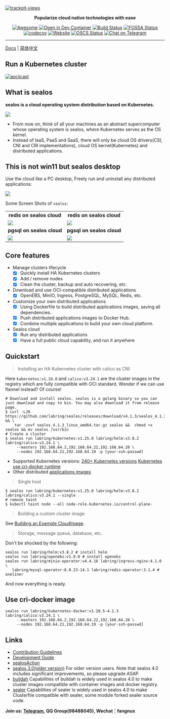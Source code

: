 <a href="https://trackgit.com">
   <img src="https://us-central1-trackgit-analytics.cloudfunctions.net/token/ping/kof6vgldhbx8pzyxyfck" alt="trackgit-views" />
</a>

<div align="center">
  <p>
    <b>Popularize cloud native technologies with ease</b>
  </p>
  <p>

[![Awesome](https://cdn.rawgit.com/sindresorhus/awesome/d7305f38d29fed78fa85652e3a63e154dd8e8829/media/badge.svg)](https://github.com/labring/sealos)
[![Open in Dev Container](https://img.shields.io/static/v1?label=Dev%20Container&message=Open&color=blue&logo=visualstudiocode)](https://vscode.dev/redirect?url=vscode://ms-vscode-remote.remote-containers/cloneInVolume?url=https://github.com/labring/sealos)
[![Build Status](https://github.com/labring/sealos/actions/workflows/release.yml/badge.svg)](https://github.com/labring/sealos/actions)
[![FOSSA Status](https://app.fossa.com/api/projects/git%2Bgithub.com%2Flabring%2Fsealos.svg?type=shield)](https://app.fossa.com/projects/git%2Bgithub.com%2Flabring%2Fsealos?ref=badge_shield)
[![codecov](https://codecov.io/gh/labring/sealos/branch/main/graph/badge.svg?token=e41ZDcj06N)](https://codecov.io/gh/labring/sealos)
[![Website](https://img.shields.io/website?url=https%3A%2F%2Fpostwoman.io&logo=Postwoman)](https://sealyun.com)
[![OSCS Status](https://www.oscs1024.com/platform/badge/labring/sealos.svg?size=small)](https://www.oscs1024.com/project/labring/sealos?ref=badge_small)
[![Chat on Telegram](https://img.shields.io/badge/chat-Telegram-blueviolet?logo=Telegram)](https://t.me/cloudnativer)

  </p>
</div>

---

[Docs](https://www.sealos.io/docs/Intro) | [简体中文](https://www.sealos.io/zh-Hans/docs/Intro)

## Run a Kubernetes cluster

[![asciicast](https://asciinema.org/a/519263.svg)](https://asciinema.org/a/519263?speed=3)

## What is sealos

**sealos is a cloud operating system distribution based on Kubernetes.**

![](https://user-images.githubusercontent.com/8912557/173866494-379ba0dd-05af-4095-b63d-08f594581c52.png)

- From now on, think of all your machines as an abstract supercomputer whose operating system is sealos, where Kubernetes serves as the OS kernel.
- Instead of IaaS, PaaS and SaaS, there will only be cloud OS drivers(CSI, CNI and CRI implementations), cloud OS kernel(Kubernetes) and distributed applications.

## This is not win11 but sealos desktop

Use the cloud like a PC desktop, Freely run and uninstall any distributed applications:

![](https://user-images.githubusercontent.com/8912557/191533678-6ab8915e-23c7-456e-b0c0-506682c001fb.png)

Some Screen Shots of `sealos`:

<table>
  <tr>
      <td width="50%" align="center"><b>redis on sealos cloud</b></td>
      <td width="50%" align="center"><b>redis on sealos cloud</b></td>
  </tr>
  <tr>
     <td><img src="https://user-images.githubusercontent.com/8912557/196186025-9053295f-4356-42b6-adf2-064a614bca57.png"/></td>
     <td><img src="https://user-images.githubusercontent.com/8912557/196186714-5ab92925-be86-4305-9e46-66dd9dc3edb5.png"/></td>
  </tr>
  <tr>
      <td width="50%" align="center"><b>pgsql on sealos cloud</b></td>
      <td width="50%" align="center"><b>pgsql on sealos cloud</b></td>
  </tr>
  <tr>
     <td><img src="https://user-images.githubusercontent.com/8912557/196185833-1b5c7a35-32e8-4f75-a52f-8b089ccbe8a4.png"/></td>
     <td><img src="https://user-images.githubusercontent.com/8912557/196186330-cf526d0a-46b1-4938-842c-c7a90d79f97e.png"/></td>
  </tr>
</table>

## Core features

- Manage clusters lifecycle
  - [x] Quickly install HA Kubernetes clusters
  - [x] Add / remove nodes
  - [x] Clean the cluster, backup and auto recovering, etc.
- Download and use OCI-compatible distributed applications
  - [x] OpenEBS, MinIO, Ingress, PostgreSQL, MySQL, Redis, etc.
- Customize your own distributed applications
  - [x] Using Dockerfile to build distributed applications images, saving all dependencies.
  - [x] Push distributed applications images to Docker Hub.
  - [x] Combine multiple applications to build your own cloud platform.
- Sealos cloud
  - [x] Run any distributed applications
  - [x] Have a full public cloud capability, and run it anywhere

## Quickstart

> Installing an HA Kubernetes cluster with calico as CNI

Here `kubernetes:v1.24.0` and `calico:v3.24.1` are the cluster images in the registry which are fully compatible with OCI standard. Wonder if we can use flannel instead? Of course!

```shell script
# Download and install sealos. sealos is a golang binary so you can just download and copy to bin. You may also download it from release page.
$ curl -LJO https://github.com/labring/sealos/releases/download/v4.1.3/sealos_4.1.3_linux_amd64.tar.gz  && \
    tar -zxvf sealos_4.1.3_linux_amd64.tar.gz sealos &&  chmod +x sealos && mv sealos /usr/bin 
# Create a cluster
$ sealos run labring/kubernetes:v1.25.0 labring/helm:v3.8.2 labring/calico:v3.24.1 \
     --masters 192.168.64.2,192.168.64.22,192.168.64.20 \
     --nodes 192.168.64.21,192.168.64.19 -p [your-ssh-passwd]
```

* Supported Kubernetes versions: [240+ Kubernetes versions](https://hub.docker.com/r/labring/kubernetes/tags) [Kubernetes use cri-docker runtime](https://hub.docker.com/r/labring/kubernetes-docker/tags)
* Other distributed [applications images](https://hub.docker.com/u/labring)

> Single host

```shell
$ sealos run labring/kubernetes:v1.25.0 labring/helm:v3.8.2 labring/calico:v3.24.1 --single
# remove taint
$ kubectl taint node --all node-role.kubernetes.io/control-plane-
```

> Building a custom cluster image

See [Building an Example CloudImage](https://www.sealos.io/docs/getting-started/build-example-cloudimage).

> Storage, message queue, database, etc.

Don't be shocked by the following:

```shell script
sealos run labring/helm:v3.8.2 # install helm
sealos run labring/openebs:v1.9.0 # install openebs
sealos run labring/minio-operator:v4.4.16 labring/ingress-nginx:4.1.0 \
   labring/mysql-operator:8.0.23-14.1 labring/redis-operator:3.1.4 # oneliner
```

And now everything is ready.

## Use cri-docker image

```shell
sealos run labring/kubernetes-docker:v1.20.5-4.1.3 labring/calico:v3.24.1 \
     --masters 192.168.64.2,192.168.64.22,192.168.64.20 \
     --nodes 192.168.64.21,192.168.64.19 -p [your-ssh-passwd]
```

## Links

- [Contribution Guidelines](./CONTRIBUTING.md)
- [Development Guide](./DEVELOPGUIDE.md)
- [sealosAction](https://github.com/marketplace/actions/auto-install-k8s-using-sealos)
- [sealos 3.0(older version)](https://github.com/labring/sealos/tree/release-v3.3.9#readme) For older version users. Note that sealos 4.0 includes significant improvements, so please upgrade ASAP.
- [buildah](https://github.com/containers/buildah) Capabilities of buildah is widely used in sealos 4.0 to make cluster images compatible with container images and docker registry.
- [sealer](https://github.com/sealerio/sealer) Capabilities of sealer is widely used in sealos 4.0 to make Clusterfile compatible with sealer, some module forked sealer source code.

**Join us: [Telegram](https://t.me/cloudnativer), QQ Group(98488045), Wechat：fangnux**

<!-- ## License -->

<!-- [![FOSSA Status](https://app.fossa.com/api/projects/git%2Bgithub.com%2Flabring%2Fsealos.svg?type=large)](https://app.fossa.com/projects/git%2Bgithub.com%2Flabring%2Fsealos?ref=badge_large) -->
